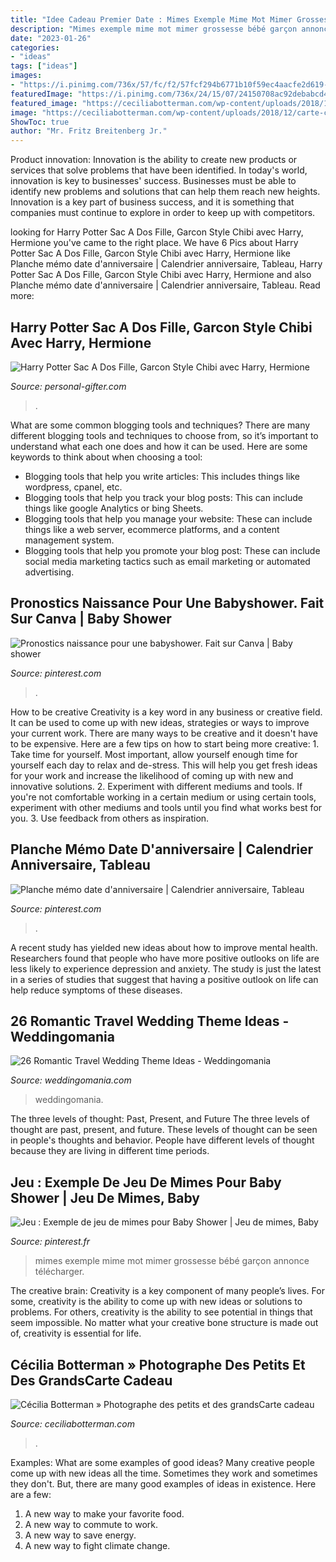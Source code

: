 ```yaml
---
title: "Idee Cadeau Premier Date : Mimes Exemple Mime Mot Mimer Grossesse Bébé Garçon Annonce Télécharger"
description: "Mimes exemple mime mot mimer grossesse bébé garçon annonce télécharger"
date: "2023-01-26"
categories:
- "ideas"
tags: ["ideas"]
images:
- "https://i.pinimg.com/736x/57/fc/f2/57fcf294b6771b10f59ec4aacfe2d619--babyshower-sur.jpg"
featuredImage: "https://i.pinimg.com/736x/24/15/07/24150708ac92debabcd43764cde300a9.jpg"
featured_image: "https://ceciliabotterman.com/wp-content/uploads/2018/12/carte-cadeau-seance-photo-souvenirs-1024x680.jpg"
image: "https://ceciliabotterman.com/wp-content/uploads/2018/12/carte-cadeau-seance-photo-souvenirs-1024x680.jpg"
ShowToc: true
author: "Mr. Fritz Breitenberg Jr."
---
```



Product innovation:
Innovation is the ability to create new products or services that solve problems that have been identified. In today's world, innovation is key to businesses' success. Businesses must be able to identify new problems and solutions that can help them reach new heights. Innovation is a key part of business success, and it is something that companies must continue to explore in order to keep up with competitors.

	

		
looking for Harry Potter Sac A Dos Fille, Garcon Style Chibi avec Harry, Hermione you've came to the right place. We have 6 Pics about Harry Potter Sac A Dos Fille, Garcon Style Chibi avec Harry, Hermione like Planche mémo date d&#039;anniversaire | Calendrier anniversaire, Tableau, Harry Potter Sac A Dos Fille, Garcon Style Chibi avec Harry, Hermione and also Planche mémo date d&#039;anniversaire | Calendrier anniversaire, Tableau. Read more:
		
    
## Harry Potter Sac A Dos Fille, Garcon Style Chibi Avec Harry, Hermione

<img loading=lazy src="https://images.personal-gifter.com/2020/07/Harry-Potter-Sac-A-Dos-Fille-Garcon-Style-Chibi-avec-Harry-Hermione-Ron-Cartable-Scolaire-Grande-Capacit-pour-Ecole-Primaire-Collge-Voyage-Ide-Cadeau-Anniversaire-Garcons-Filles-Ados-0.jpg" onerror="this.onerror=null;this.src='https://tse2.mm.bing.net/th?id=OIP.aSFsS_QkO5gWVj7dGisU9AAAAA&amp;pid=15.1';" alt="Harry Potter Sac A Dos Fille, Garcon Style Chibi avec Harry, Hermione">

_Source: personal-gifter.com_

>. 

	

What are some common blogging tools and techniques?
There are many different blogging tools and techniques to choose from, so it’s important to understand what each one does and how it can be used. Here are some keywords to think about when choosing a tool:
- Blogging tools that help you write articles: This includes things like wordpress, cpanel, etc.
- Blogging tools that help you track your blog posts: This can include things like google Analytics or bing Sheets.
- Blogging tools that help you manage your website: These can include things like a web server, ecommerce platforms, and a content management system. 
- Blogging tools that help you promote your blog post: These can include social media marketing tactics such as email marketing or automated advertising.

    
## Pronostics Naissance Pour Une Babyshower. Fait Sur Canva | Baby Shower

<img loading=lazy src="https://i.pinimg.com/736x/57/fc/f2/57fcf294b6771b10f59ec4aacfe2d619--babyshower-sur.jpg" onerror="this.onerror=null;this.src='https://tse3.mm.bing.net/th?id=OIP.rfHsc3ZA2ZBFjzlcStJBkwHaKd&amp;pid=15.1';" alt="Pronostics naissance pour une babyshower. Fait sur Canva | Baby shower">

_Source: pinterest.com_

>. 

	

How to be creative
Creativity is a key word in any business or creative field. It can be used to come up with new ideas, strategies or ways to improve your current work. There are many ways to be creative and it doesn't have to be expensive. Here are a few tips on how to start being more creative: 1. Take time for yourself. Most important, allow yourself enough time for yourself each day to relax and de-stress. This will help you get fresh ideas for your work and increase the likelihood of coming up with new and innovative solutions. 2. Experiment with different mediums and tools. If you're not comfortable working in a certain medium or using certain tools, experiment with other mediums and tools until you find what works best for you. 3. Use feedback from others as inspiration.

    
## Planche Mémo Date D&#039;anniversaire | Calendrier Anniversaire, Tableau

<img loading=lazy src="https://i.pinimg.com/736x/13/d8/7b/13d87bc4219a07d2d33342302500ca8f.jpg" onerror="this.onerror=null;this.src='https://tse4.mm.bing.net/th?id=OIP.kzmOYJ8H_M2ens7CCMElnAHaPC&amp;pid=15.1';" alt="Planche mémo date d&#039;anniversaire | Calendrier anniversaire, Tableau">

_Source: pinterest.com_

>. 

	

A recent study has yielded new ideas about how to improve mental health. Researchers found that people who have more positive outlooks on life are less likely to experience depression and anxiety. The study is just the latest in a series of studies that suggest that having a positive outlook on life can help reduce symptoms of these diseases.

    
## 26 Romantic Travel Wedding Theme Ideas - Weddingomania

<img loading=lazy src="https://i.weddingomania.com/2016/03/26-Romantic-Travel-Wedding-Theme-Ideas-18.jpg" onerror="this.onerror=null;this.src='https://tse3.mm.bing.net/th?id=OIP.k4b_uO_JO9Lc_LLNp0_LegAAAA&amp;pid=15.1';" alt="26 Romantic Travel Wedding Theme Ideas - Weddingomania">

_Source: weddingomania.com_

>weddingomania. 

	

The three levels of thought: Past, Present, and Future
The three levels of thought are past, present, and future. These levels of thought can be seen in people's thoughts and behavior. People have different levels of thought because they are living in different time periods.

    
## Jeu : Exemple De Jeu De Mimes Pour Baby Shower | Jeu De Mimes, Baby

<img loading=lazy src="https://i.pinimg.com/736x/24/15/07/24150708ac92debabcd43764cde300a9.jpg" onerror="this.onerror=null;this.src='https://tse1.mm.bing.net/th?id=OIP.gcdU7XXwBhy_vCeQEvICPQHaFj&amp;pid=15.1';" alt="Jeu : Exemple de jeu de mimes pour Baby Shower | Jeu de mimes, Baby">

_Source: pinterest.fr_

>mimes exemple mime mot mimer grossesse bébé garçon annonce télécharger. 

	

The creative brain:
Creativity is a key component of many people’s lives. For some, creativity is the ability to come up with new ideas or solutions to problems. For others, creativity is the ability to see potential in things that seem impossible. No matter what your creative bone structure is made out of, creativity is essential for life.

    
## Cécilia Botterman » Photographe Des Petits Et Des GrandsCarte Cadeau

<img loading=lazy src="https://ceciliabotterman.com/wp-content/uploads/2018/12/carte-cadeau-seance-photo-souvenirs-1024x680.jpg" onerror="this.onerror=null;this.src='https://tse4.mm.bing.net/th?id=OIP.FVCSAWvxDtboHBg6x-3F-AHaE6&amp;pid=15.1';" alt="Cécilia Botterman » Photographe des petits et des grandsCarte cadeau">

_Source: ceciliabotterman.com_

>. 

	

Examples: What are some examples of good ideas?
Many creative people come up with new ideas all the time. Sometimes they work and sometimes they don't. But, there are many good examples of ideas in existence. Here are a few: 
1) A new way to make your favorite food. 
2) A new way to commute to work. 
3) A new way to save energy. 
4) A new way to fight climate change.


